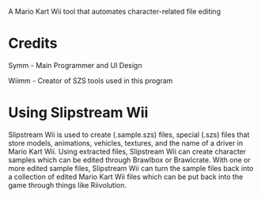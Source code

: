 A Mario Kart Wii tool that automates character-related file editing
# Credits
Symm - Main Programmer and UI Design

Wiimm - Creator of SZS tools used in this program

# Using Slipstream Wii
Slipstream Wii is used to create (.sample.szs) files, special (.szs) files that store models, animations, vehicles, textures, and the name of a driver in Mario Kart Wii. Using extracted files, Slipstream Wii can create character samples which can be edited through Brawlbox or Brawlcrate. With one or more edited sample files, Slipstream Wii can turn the sample files back into a collection of edited Mario Kart Wii files which can be put back into the game through things like Riivolution.
